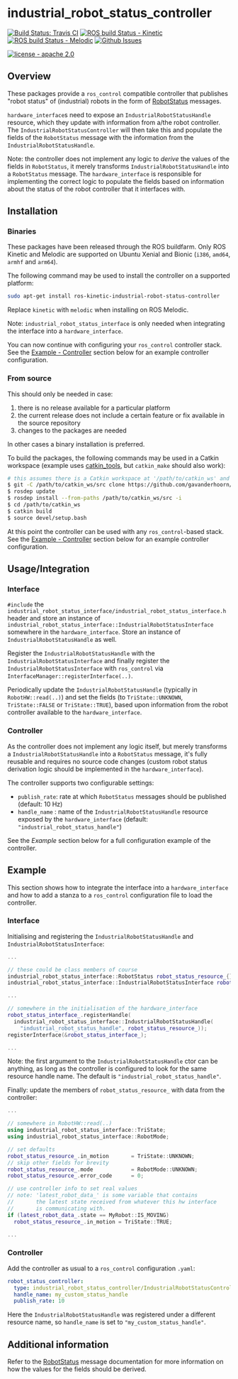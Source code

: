 # industrial_robot_status_controller

[![Build Status: Travis CI](https://travis-ci.com/gavanderhoorn/industrial_robot_status_controller.svg?branch=master)](https://travis-ci.com/gavanderhoorn/industrial_robot_status_controller)
[![ROS build Status - Kinetic](http://build.ros.org/job/Kdev__industrial_robot_status_controller__ubuntu_xenial_amd64/badge/icon)](http://build.ros.org/view/Kdev/job/Kdev__industrial_robot_status_controller__ubuntu_xenial_amd64/)
[![ROS build Status - Melodic](http://build.ros.org/job/Mdev__industrial_robot_status_controller__ubuntu_bionic_amd64/badge/icon)](http://build.ros.org/view/Mdev/job/Mdev__industrial_robot_status_controller__ubuntu_bionic_amd64/)
[![Github Issues](https://img.shields.io/github/issues/gavanderhoorn/industrial_robot_status_controller.svg)](http://github.com/gavanderhoorn/industrial_robot_status_controller/issues)

[![license - apache 2.0](https://img.shields.io/:license-Apache%202.0-yellowgreen.svg)](https://opensource.org/licenses/Apache-2.0)


## Overview

These packages provide a `ros_control` compatible controller that publishes "robot status" of (industrial) robots in the form of [RobotStatus][] messages.

`hardware_interface`s need to expose an `IndustrialRobotStatusHandle` resource, which they update with information from a/the robot controller. The `IndustrialRobotStatusController` will then take this and populate the fields of the `RobotStatus` message with the information from the `IndustrialRobotStatusHandle`.

Note: the controller does not implement any logic to *derive* the values of the fields in `RobotStatus`, it merely transforms `IndustrialRobotStatusHandle` into a `RobotStatus` message. The `hardware_interface` is responsible for implementing the correct logic to populate the fields based on information about the status of the robot controller that it interfaces with.


## Installation

### Binaries

These packages have been released through the ROS buildfarm. Only ROS Kinetic and Melodic are supported on Ubuntu Xenial and Bionic (`i386`, `amd64`, `armhf` and `arm64`).

The following command may be used to install the controller on a supported platform:

```bash
sudo apt-get install ros-kinetic-industrial-robot-status-controller
```

Replace `kinetic` with `melodic` when installing on ROS Melodic.

Note: `industrial_robot_status_interface` is only needed when integrating the interface into a `hardware_interface`.

You can now continue with configuring your `ros_control` controller stack. See the [Example - Controller](#controller-1) section below for an example controller configuration.

### From source

This should only be needed in case:

 1. there is no release available for a particular platform
 1. the current release does not include a certain feature or fix available in the source repository
 1. changes to the packages are needed

In other cases a binary installation is preferred.

To build the packages, the following commands may be used in a Catkin workspace (example uses [catkin_tools](https://github.com/catkin/catkin_tools), but `catkin_make` should also work):

```bash
# this assumes there is a Catkin workspace at '/path/to/catkin_ws' and it contains a 'src' sub directory
$ git -C /path/to/catkin_ws/src clone https://github.com/gavanderhoorn/industrial_robot_status_controller.git
$ rosdep update
$ rosdep install --from-paths /path/to/catkin_ws/src -i
$ cd /path/to/catkin_ws
$ catkin build
$ source devel/setup.bash
```

At this point the controller can be used with any `ros_control`-based stack. See the [Example - Controller](#controller-1) section below for an example controller configuration.


## Usage/Integration

### Interface

`#include` the `industrial_robot_status_interface/industrial_robot_status_interface.h` header and store an instance of `industrial_robot_status_interface::IndustrialRobotStatusInterface` somewhere in the `hardware_interface`. Store an instance of `IndustrialRobotStatusHandle` as well.

Register the `IndustrialRobotStatusHandle` with the `IndustrialRobotStatusInterface` and finally register the `IndustrialRobotStatusInterface` with `ros_control` via `InterfaceManager::registerInterface(..)`.

Periodically update the `IndustrialRobotStatusHandle` (typically in `RobotHW::read(..)`) and set the fields (to `TriState::UNKNOWN`, `TriState::FALSE` or `TriState::TRUE`), based upon information from the robot controller available to the `hardware_interface`.

### Controller

As the controller does not implement any logic itself, but merely transforms a `IndustrialRobotStatusHandle` into a `RobotStatus` message, it's fully reusable and requires no source code changes (custom robot status derivation logic should be implemented in the `hardware_interface`).

The controller supports two configurable settings:

 - `publish_rate`: rate at which `RobotStatus` messages should be published (default: 10 Hz)
 - `handle_name` : name of the `IndustrialRobotStatusHandle` resource exposed by the `hardware_interface` (default: `"industrial_robot_status_handle"`)

See the *Example* section below for a full configuration example of the controller.


## Example

This section shows how to integrate the interface into a `hardware_interface` and how to add a stanza to a `ros_control` configuration file to load the controller.

### Interface

Initialising and registering the `IndustrialRobotStatusHandle` and `IndustrialRobotStatusInterface`:

```c++
...

// these could be class members of course
industrial_robot_status_interface::RobotStatus robot_status_resource_{};
industrial_robot_status_interface::IndustrialRobotStatusInterface robot_status_interface_{};

...

// somewhere in the initialisation of the hardware_interface
robot_status_interface_.registerHandle(
  industrial_robot_status_interface::IndustrialRobotStatusHandle(
    "industrial_robot_status_handle", robot_status_resource_));
registerInterface(&robot_status_interface_);

...

```

Note: the first argument to the `IndustrialRobotStatusHandle` ctor can be anything, as long as the controller is configured to look for the same resource handle name. The default is `"industrial_robot_status_handle"`.

Finally: update the members of `robot_status_resource_` with data from the controller:

```c++
...

// somewhere in RobotHW::read(..)
using industrial_robot_status_interface::TriState;
using industrial_robot_status_interface::RobotMode;

// set defaults
robot_status_resource_.in_motion       = TriState::UNKNOWN;
// skip other fields for brevity
robot_status_resource_.mode            = RobotMode::UNKNOWN;
robot_status_resource_.error_code      = 0;

// use controller info to set real values
// note: 'latest_robot_data_' is some variable that contains
//       the latest state received from whatever this hw interface
//       is communicating with.
if (latest_robot_data_.state == MyRobot::IS_MOVING)
  robot_status_resource_.in_motion = TriState::TRUE;

...

```

### Controller

Add the controller as usual to a `ros_control` configuration `.yaml`:

```yaml
robot_status_controller:
  type: industrial_robot_status_controller/IndustrialRobotStatusController
  handle_name: my_custom_status_handle
  publish_rate: 10

```

Here the `IndustrialRobotStatusHandle` was registered under a different resource name, so `handle_name` is set to `"my_custom_status_handle"`.


## Additional information

Refer to the [RobotStatus][] message documentation for more information on how the values for the fields should be derived.


[RobotStatus]: http://docs.ros.org/latest/api/industrial_msgs/html/msg/RobotStatus.html
